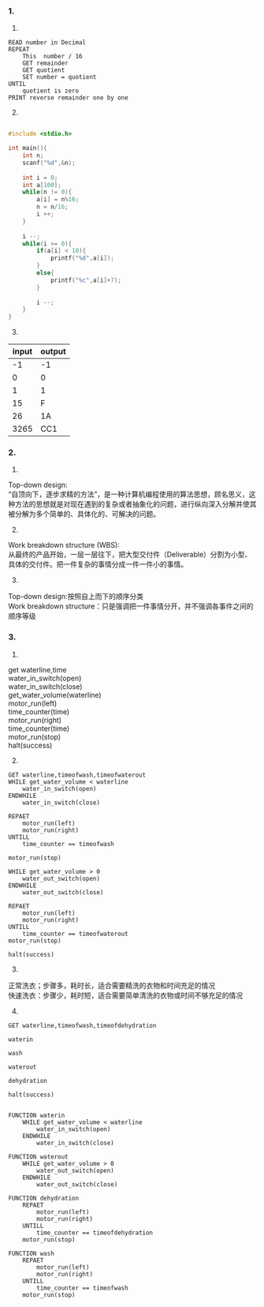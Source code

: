 ### 1.   
1)    

    READ number in Decimal   
    REPEAT
        This  number / 16 
        GET remainder 
        GET quotient
        SET number = quotient
    UNTIL
        quotient is zero
    PRINT reverse remainder one by one


2) 
```c  

#include <stdio.h>

int main(){
	int n;
	scanf("%d",&n);
	
	int i = 0;
	int a[100];
	while(n != 0){
		a[i] = n%16;
		n = n/16;
		i ++;
	}
	
	i --;
	while(i >= 0){
		if(a[i] < 10){
			printf("%d",a[i]);
		}
		else{
			printf("%c",a[i]+7);
		}
		
		i --;
	}
}

```

3)
|input|output|
|------|------|
|-1|-1|
|0|0|
|1|1|
|15|F|
|26|1A|
|3265|CC1|







### 2.
1)   
Top-down design:   
“自顶向下，逐步求精的方法”，是一种计算机编程使用的算法思想，顾名思义，这种方法的思想就是对现在遇到的复杂或者抽象化的问题，进行纵向深入分解并使其被分解为多个简单的、具体化的、可解决的问题。   

2)   
Work breakdown structure (WBS):   
从最终的产品开始，一层一层往下，把大型交付件（Deliverable）分割为小型、具体的交付件。把一件复杂的事情分成一件一件小的事情。   

3)   
Top-down design:按照自上而下的顺序分类   
Work breakdown structure：只是强调把一件事情分开，并不强调各事件之间的顺序等级


### 3.

1)  
get waterline,time    
water_in_switch(open)   
water_in_switch(close)   
get_water_volume(waterline)    
motor_run(left)   
time_counter(time)     
motor_run(right)    
time_counter(time)    
motor_run(stop)    
halt(success)      

2)
```
GET waterline,timeofwash,timeofwaterout   
WHILE get_water_volume < waterline   
    water_in_switch(open)   
ENDWHILE   
    water_in_switch(close)   

REPAET    
    motor_run(left)    
    motor_run(right)    
UNTILL
    time_counter == timeofwash

motor_run(stop)

WHILE get_water_volume > 0
    water_out_switch(open)
ENDWHILE
    water_out_switch(close)

REPAET    
    motor_run(left)    
    motor_run(right)    
UNTILL
    time_counter == timeofwaterout
motor_run(stop)

halt(success) 
```

3)
正常洗衣；步骤多，耗时长，适合需要精洗的衣物和时间充足的情况   
快速洗衣：步骤少，耗时短，适合需要简单清洗的衣物或时间不够充足的情况


4)
```
GET waterline,timeofwash,timeofdehydration   

waterin

wash

waterout

dehydration

halt(success)    


FUNCTION waterin
    WHILE get_water_volume < waterline   
        water_in_switch(open)   
    ENDWHILE   
        water_in_switch(close)  

FUNCTION waterout 
    WHILE get_water_volume > 0
        water_out_switch(open)
    ENDWHILE
        water_out_switch(close)

FUNCTION dehydration
    REPAET    
        motor_run(left)    
        motor_run(right)    
    UNTILL
        time_counter == timeofdehydration
    motor_run(stop)

FUNCTION wash
    REPAET    
        motor_run(left)    
        motor_run(right)    
    UNTILL
        time_counter == timeofwash
    motor_run(stop)

```








